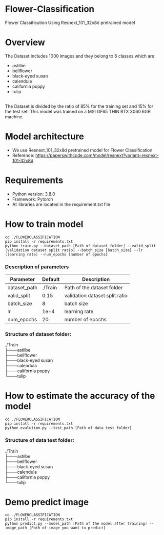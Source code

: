 # Flower-Classification
Flower Classification Using Resnext_101_32x8d pretrained model

# Overview
The Dataset includes 1000 images and they belong to 6 classes which are:
- astilbe
- bellflower
- black-eyed susan
- calendula
- california poppy 
- tulip
<br />
The Dataset is divided by the ratio of 85% for the training set and 15% for the test set. This model was trained on a MSI GF65 THIN RTX 3060 6GB machine. 
<br />

# Model architecture
- We use Resnext_101_32x8d pretrained model for Flower Classification
- Reference: https://paperswithcode.com/model/resnext?variant=resnext-101-32x8d

# Requirements
- Python version: 3.8.0
- Framework: Pytorch
- All libraries are located in the requirement.txt file

# How to train model
```
cd ./FLOWERCLASSIFICATION
pip install -r requirements.txt
python train.py --dataset_path [Path of dataset folder] --valid_split [validation dataset split ratio] --batch_size [batch_size] --lr [learning rate] --num_epochs [number of epochs]
```
### Description of parameters
| Parameter  | Default | Description |
| ------------- | ------------- | ------------- |
| dataset_path  | ./Train |Path of the dataset folder  |
| valid_split  | 0.15 | validation dataset split ratio |
| batch_size   | 8 | batch size |
| lr | 1e-4 | learning rate |
| num_epochs | 20 | number of epochs | 

### Structure of dataset folder:
./Train
<br />
├───astilbe
<br />
├───bellflower
<br />
├───black-eyed susan
<br />
├───calendula
<br />
├───california poppy
<br />
└───tulip

# How to estimate the accuracy of the model
```
cd ./FLOWERCLASSIFICATION
pip install -r requirements.txt
python evalution.py --test_path [Path of data test folder]
```
### Structure of data test folder:
./Train
<br />
├───astilbe
<br />
├───bellflower
<br />
├───black-eyed susan
<br />
├───calendula
<br />
├───california poppy
<br />
└───tulip


# Demo predict image
```
cd ./FLOWERCLASSIFICATION
pip install -r requirements.txt
python predict.py --model_path [Path of the model after training] --image_path [Path of image you want to predict]
```
